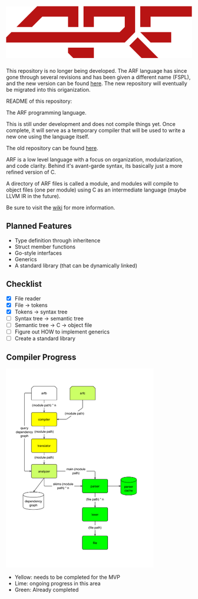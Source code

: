 # ![ARF](assets/logo.svg)

This repository is no longer being developed. The ARF language has since gone through several revisions and has been given a different name (FSPL), and the new version can be found [here](git.tebibyte.media/sashakoshka/fspl). The new repository will eventually be migrated into this origanization.

README of this repository:

The ARF programming language.

This is still under development and does not compile things yet. Once complete,
it will serve as a temporary compiler that will be used to write a new one using
the language itself.

The old repository can be found [here](https://github.com/sashakoshka/arf-old).

ARF is a low level language with a focus on organization, modularization, and
code clarity. Behind it's avant-garde syntax, its basically just a more refined
version of C.

A directory of ARF files is called a module, and modules will compile to object
files (one per module) using C as an intermediate language (maybe LLVM IR in the
future).

Be sure to visit the [wiki](https://git.tebibyte.media/arf/arf/wiki) for more
information.

## Planned Features

- Type definition through inheritence
- Struct member functions
- Go-style interfaces
- Generics
- A standard library (that can be dynamically linked)

## Checklist

- [X] File reader
- [X] File -> tokens
- [X] Tokens -> syntax tree
- [ ] Syntax tree -> semantic tree
- [ ] Semantic tree -> C -> object file
- [ ] Figure out HOW to implement generics
- [ ] Create a standard library

## Compiler Progress

<img src="assets/heatmap.png" alt="Progress heatmap" width="400">

- Yellow: needs to be completed for the MVP
- Lime: ongoing progress in this area
- Green: Already completed
